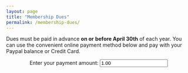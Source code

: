 ```yaml
---
layout: page
title: "Membership Dues"
permalink: /membership-dues/
---
```


<p>Dues must be paid in advance <strong>on or</strong> <strong>before April 30th</strong> of each year. You can use the convenient online payment method below and pay with your Paypal balance or Credit Card. </p>


<div id="smart-button-container">
<div style="text-align: center;">

<label for="amount">Enter your payment amount:</label>
<input id="amount" min="1" name="amount" step="0.01" type="number" value="1.00"/><br/><br/>
<div id="paypal-button-container"></div>
</div>
</div>
<script data-sdk-integration-source="button-factory" src="https://www.paypal.com/sdk/js?client-id=ARVh945RzoRfj3oYM1ss9ATWyYOur079YlU6msU3UoGIDNXSPA7EwjX0qQ2ceAnXTy5-6ObmZ_plfMpM&amp;enable-funding=venmo¤cy=USD"></script>
<script>
  function initPayPalButton() {
    paypal.Buttons({
      style: {
        shape: 'rect',
        color: 'gold',
        layout: 'vertical',
        label: 'paypal',    
      },

      createOrder: function(data, actions) {
        // Retrieve amount from input field
        var amount = document.getElementById('amount').value;
        return actions.order.create({
          purchase_units: [{
            description: "Pay your annual dues to Fraternal Lodge No. 37",
            amount: {
              currency_code: "USD",
              value: amount // Use user-entered amount
            }
          }]
        });
      },

      onApprove: function(data, actions) {
        return actions.order.capture().then(function(orderData) {
          // Full available details
          console.log('Capture result', orderData, JSON.stringify(orderData, null, 2));
          // Show a success message within this page
          const element = document.getElementById('paypal-button-container');
          element.innerHTML = '';
          element.innerHTML = '<h3>Thank you for your payment!</h3>';
          // Or go to another URL:  actions.redirect('thank_you.html');
        });
      },

      onError: function(err) {
        console.log(err);
      }
    }).render('#paypal-button-container');
  }
  initPayPalButton();
</script>
